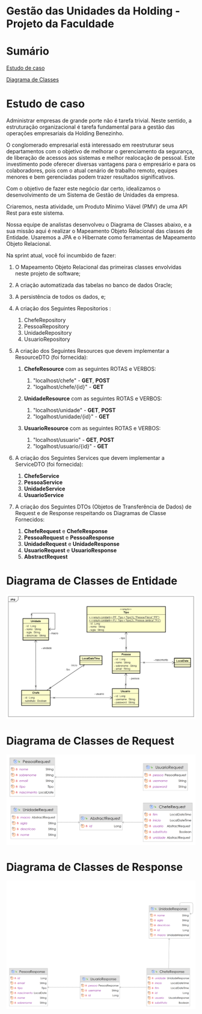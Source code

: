 # Gestão das Unidades da Holding - Projeto da Faculdade

# Sumário

[Estudo de caso ](#_Estudo_de_caso)

[Diagrama de Classes ](#_Diagrama_de_Classes)

<a id="_Estudo_de_caso"></a>

# Estudo de caso

Administrar empresas de grande porte não é tarefa trivial. Neste sentido, a estruturação organizacional é tarefa fundamental para a gestão das operações empresariais da Holding Benezinho.

O conglomerado empresarial está interessado em reestruturar seus departamentos com o objetivo de melhorar o gerenciamento da segurança, de liberação de acessos aos sistemas e melhor realocação de pessoal.
Este investimento pode oferecer diversas vantagens para o empresário e para os colaboradores, pois com o atual cenário de trabalho remoto, equipes menores e bem gerenciadas podem trazer resultados significativos.

Com o objetivo de fazer este negócio dar certo, idealizamos o desenvolvimento de um Sistema de Gestão de Unidades da empresa.

Criaremos, nesta atividade, um Produto Mínimo Viável (PMV) de uma API Rest para este sistema.

Nossa equipe de analistas desenvolveu o Diagrama de Classes abaixo, e a sua missão aqui é realizar o Mapeamento Objeto Relacional das classes de Entidade. Usaremos a JPA e o Hibernate como ferramentas de Mapeamento Objeto Relacional.

Na sprint atual, você foi incumbido de fazer:

1. O Mapeamento Objeto Relacional das primeiras classes envolvidas neste projeto de software;

2. A criação automatizada das tabelas no banco de dados Oracle;

3. A persistência de todos os dados, e;

4. A criação dos Seguintes Repositorios :

    1. ChefeRepository
    2. PessoaRepository
    3. UnidadeRepository
    4. UsuarioRepository

5. A criação dos Seguintes Resources que devem implementar a ResourceDTO (foi fornecida):

    1. **ChefeResource** com as seguintes ROTAS e VERBOS:

        1. "localhost/chefe" - **GET**, **POST**
        2. "logalhost/chefe/{id}" - **GET**

    2. **UnidadeResource** com as seguintes ROTAS e VERBOS:
        1. "localhost/unidade" - **GET**, **POST**
        2. "logalhost/unidade/{id}" - **GET**
    3. **UsuarioResource** com as seguintes ROTAS e VERBOS:
        1. "localhost/usuario" - **GET**, **POST**
        2. "logalhost/usuario/{id}" - **GET**

6. A criação dos Seguintes Services que devem implementar a ServiceDTO (foi fornecida):

    1. **ChefeService**
    2. **PessoaService**
    3. **UnidadeService**
    4. **UsuarioService**

7. A criação dos Seguintes DTOs (Objetos de Transferência de Dados) de Request e de Response respeitando os Diagramas de Classe Fornecidos:

    1. **ChefeRequest** e **ChefeResponse**
    2. **PessoaRequest** e **PessoaResponse**
    3. **UnidadeRequest** e **UnidadeResponse**
    4. **UsuarioRequest** e **UsuarioResponse**
    5. **AbstractRequest**

<a id="_Diagrama_de_Classes"></a>

# Diagrama de Classes de Entidade

![classes.png](documentacao/diagramas/classes.png)

# Diagrama de Classes de Request

![request.png](documentacao/diagramas/request.png)

# Diagrama de Classes de Response

![response.png](documentacao/diagramas/response.png)
